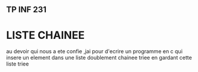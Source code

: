 ## TP INF 231
# LISTE CHAINEE
au devoir qui nous a ete confie ,jai pour d'ecrire un programme en c qui 
insere un element dans une liste doublement chainee triee en gardant cette liste triee
